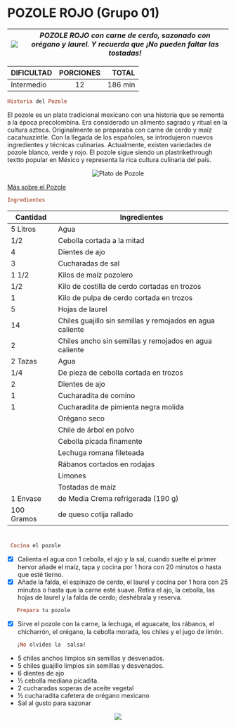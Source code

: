 
# **POZOLE ROJO (Grupo 01)** 
| ![](https://oasishoteles.com/blog/wp-content/uploads/2021/03/pozole-mexicano.jpg) | ****POZOLE ROJO* con carne de cerdo, sazonado con orégano y laurel. Y recuerda que ¡No pueden faltar las tostadas!*** |
| --- | --- |

| DIFICULTAD | PORCIONES  | TOTAL |
| :--------- |:----------:| -----:|
| Intermedio | 12         | 186 min |

```Ruby
Historia del Pozole
```
El pozole es un plato tradicional mexicano con una historia que se remonta a la época precolombina. Era considerado un alimento sagrado y ritual en la cultura azteca. Originalmente se preparaba con carne de cerdo y maíz cacahuazintle. Con la llegada de los españoles, se introdujeron nuevos ingredientes y técnicas culinarias. Actualmente, existen variedades de pozole blanco, verde y rojo. El pozole sigue siendo un plastrikethrough textto popular en México y representa la rica cultura culinaria del país.

<p align="center">
  <img src="https://upload.wikimedia.org/wikipedia/commons/thumb/5/5b/Pozole.jpg/1280px-Pozole.jpg" alt="Plato de Pozole">
</p>

[Más sobre el Pozole](https://es.wikipedia.org/wiki/Pozole) <br>

```Ruby
Ingredientes
```

| Cantidad | Ingredientes                                |
|----------|--------------------------------------------|
| 5 Litros | Agua                                       |
| 1/2      | Cebolla cortada a la mitad                  |
| 4        | Dientes de ajo                             |
| 3        | Cucharadas de sal                          |
| 1 1/2    | Kilos de maíz pozolero                      |
| 1/2      | Kilo de costilla de cerdo cortadas en trozos|
| 1        | Kilo de pulpa de cerdo cortada en trozos    |
| 5        | Hojas de laurel                            |
| 14       | Chiles guajillo sin semillas y remojados en agua caliente |
| 2        | Chiles ancho sin semillas y remojados en agua caliente |
| 2 Tazas  | Agua                                       |
| 1/4      | De pieza de cebolla cortada en trozos       |
| 2        | Dientes de ajo                             |
| 1        | Cucharadita de comino                      |
| 1        | Cucharadita de pimienta negra molida        |
|          | Orégano seco                               |
|          | Chile de árbol en polvo                     |
|          | Cebolla picada finamente                    |
|          | Lechuga romana fileteada                    |
|          | Rábanos cortados en rodajas                 |
|          | Limones                                    |
|          | Tostadas de maíz                            |
| 1 Envase  | de Media Crema refrigerada (190 g)          |
| 100 Gramos| de queso cotija rallado                     |

#

  ```Ruby
   Cocina el pozole
  ```
- [x] Calienta el agua con 1 cebolla, el ajo y la sal, cuando suelte el primer hervor añade el maíz, tapa y cocina por 1 hora con 20 minutos o hasta que esté tierno.
- [x] Añade la falda, el espinazo de cerdo, el laurel y cocina por 1 hora con 25 minutos o hasta que la carne esté suave. Retira el ajo, la cebolla, las hojas de laurel y la falda de cerdo; deshébrala y reserva.
  
```Ruby
   Prepara tu pozole
  ```
  
- [x] Sirve el pozole con la carne, la lechuga, el aguacate, los rábanos, el chicharrón, el orégano, la cebolla morada, los chiles y el jugo de limón.
  
```Ruby
   ¡No olvides la  salsa!
```
- 5 chiles anchos limpios sin semillas y desvenados.
- 5 chiles guajillo limpios sin semillas y desvenados.
- 6 dientes de ajo
- ½ cebolla mediana picadita.
- 2 cucharadas soperas de aceite vegetal
- ½ cucharadita cafetera de orégano mexicano
- Sal al gusto para sazonar

<p align="center">
  <img src="https://elhornodelucas.com/wp-content/uploads/2020/03/salsa-pozole-1.jpg">
</p>
<br>
